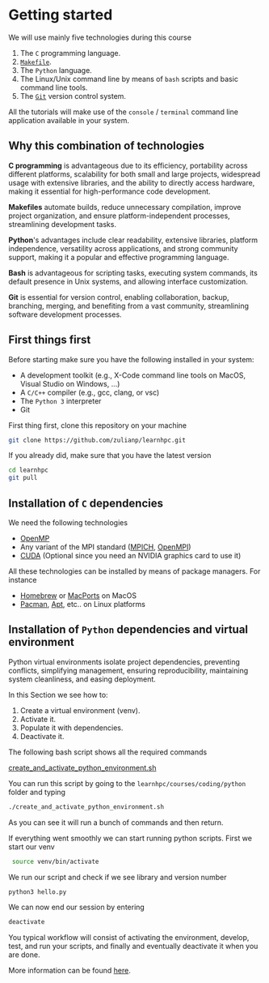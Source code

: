 # Getting started

We will use mainly five technologies during this course

1. The `C` programming language.
2. [`Makefile`](https://www.cs.colby.edu/maxwell/courses/tutorials/maketutor/).
3. The `Python` language.
4. The Linux/Unix command line by means of `bash` scripts and basic command line tools.
5. The [`Git`](https://git-scm.com/) version control system.

All the tutorials will make use of the `console` / `terminal` command line application available in your system.

## Why this combination of technologies

**C programming** is advantageous due to its efficiency, portability across different platforms, scalability for both small and large projects, widespread usage with extensive libraries, and the ability to directly access hardware, making it essential for high-performance code development.

**Makefiles** automate builds, reduce unnecessary compilation, improve project organization, and ensure platform-independent processes, streamlining development tasks.

**Python**'s advantages include clear readability, extensive libraries, platform independence, versatility across applications, and strong community support, making it a popular and effective programming language.

**Bash** is advantageous for scripting tasks, executing system commands, its default presence in Unix systems, and allowing interface customization.

**Git** is essential for version control, enabling collaboration, backup, branching, merging, and benefiting from a vast community, streamlining software development processes.

## First things first

Before starting make sure you have the following installed in your system:

- A development toolkit (e.g., X-Code command line tools on MacOS, Visual Studio on Windows, ...)
- A `C/C++` compiler (e.g., gcc, clang, or vsc)
- The `Python 3` interpreter
- Git

First thing first, clone this repository on your machine

```bash
git clone https://github.com/zulianp/learnhpc.git
```

If you already did, make sure that you have the latest version 

```bash
cd learnhpc
git pull
```

## Installation of `C` dependencies

We need the following technologies

- [OpenMP](https://www.openmp.org/)
- Any variant of the MPI standard ([MPICH](https://www.mpich.org/), [OpenMPI](https://www.open-mpi.org/))
- [CUDA](https://developer.nvidia.com/cuda-downloads) (Optional since you need an NVIDIA graphics card to use it)

All these technologies can be installed by means of package managers.
For instance 

- [Homebrew](https://brew.sh/) or [MacPorts](https://www.macports.org/) on MacOS
- [Pacman](https://wiki.archlinux.org/title/pacman), [Apt](https://linux.die.net/man/8/apt-get), etc.. on Linux platforms

## Installation of `Python` dependencies and virtual environment

Python virtual environments isolate project dependencies, preventing conflicts, simplifying management, ensuring reproducibility, maintaining system cleanliness, and easing deployment.

In this Section we see how to:

1. Create a virtual environment (venv).
2. Activate it.
3. Populate it with dependencies.
4. Deactivate it.

The following bash script shows all the required commands

[create_and_activate_python_environment.sh](https://github.com/zulianp/learnhpc/blob/a8670c99489035695e031d5de04b169d4a3e692c/courses/coding/python/create_and_activate_python_environment.sh#L1-L23)

You can run this script by going to the `learnhpc/courses/coding/python` folder and typing 

```bash
./create_and_activate_python_environment.sh
``` 

As you can see it will run a bunch of commands and then return. 

If everything went smoothly we can start running python scripts. First we start our venv

```bash
 source venv/bin/activate 	
```

We run our script and check if we see library and version number

```bash
python3 hello.py
```

We can now end our session by entering

```bash
deactivate
```

You typical workflow will consist of activating the environment, develop, test, and run your scripts, and finally and eventually deactivate it when you are done.

More information can be found [here](https://docs.python.org/3/library/venv.html).
